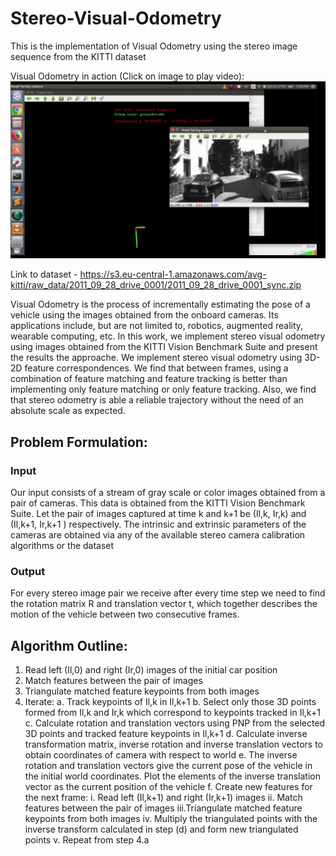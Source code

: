 # Stereo-Visual-Odometry
This is the implementation of Visual Odometry using the stereo image sequence from the KITTI dataset

Visual Odometry in action (Click on image to play video): 
[![Watch the video](https://github.com/akshay-iyer/Stereo-Visual-Odometry/blob/master/tn.png)](https://www.youtube.com/watch?v=B-6oqZwLLEs&t=4s)

Link to dataset - https://s3.eu-central-1.amazonaws.com/avg-kitti/raw_data/2011_09_28_drive_0001/2011_09_28_drive_0001_sync.zip

Visual Odometry is the process of incrementally estimating the pose of a vehicle using the images obtained from the onboard cameras. Its applications include, but are not limited to, robotics, augmented reality, wearable computing, etc. In this work, we implement stereo visual odometry using images obtained from the KITTI Vision Benchmark Suite and present the results the approache. We implement stereo visual odometry using 3D-2D feature correspondences. We find that between frames, using a combination of feature matching and feature tracking is better than implementing only feature matching or only feature tracking. Also, we find that stereo odometry is able a reliable trajectory without the need of an absolute scale as expected.

## Problem Formulation:

### Input
Our input consists of a stream of gray scale or color images obtained from a pair of cameras. This data is obtained from the KITTI Vision Benchmark Suite. Let the pair of images captured at time k and k+1 be (Il,k, Ir,k) and (Il,k+1, Ir,k+1 ) respectively. The intrinsic and extrinsic parameters of the cameras are obtained via any of the available stereo camera calibration algorithms or the dataset

### Output
For every stereo image pair we receive after every time step we need to find the rotation matrix R and translation vector t, which together describes the motion of the vehicle between two consecutive frames. 


## Algorithm Outline:
1. Read left (Il,0) and right (Ir,0) images of the initial car position
2. Match features between the pair of images 
3. Triangulate matched feature keypoints from both images
4. Iterate:
  a. Track keypoints of Il,k in Il,k+1
  b. Select only those 3D points formed from Il,k and Ir,k  which correspond to keypoints tracked in Il,k+1
  c. Calculate rotation and translation vectors using PNP from the selected 3D points and tracked feature keypoints in Il,k+1
  d. Calculate inverse transformation matrix, inverse rotation and inverse translation vectors to obtain coordinates of camera      with respect to world
  e. The inverse rotation and translation vectors give the current pose of the vehicle in the initial world coordinates. Plot the elements of the inverse translation vector as the current position of the vehicle
  f. Create new features for the next frame:
     i.  Read left (Il,k+1) and right (Ir,k+1) images 
     ii. Match features between the pair of images 
     iii.Triangulate matched feature keypoints from both images
     iv. Multiply the triangulated points with the inverse transform calculated in step (d) and form new triangulated points
     v.  Repeat from step 4.a 



